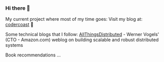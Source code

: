 ### Hi there 👋
My current project where most of my time goes:
Visit my blog at: [codercoast](www.codercoast.com) :ocean:

Some technical blogs that I follow:
[AllThingsDistributed](https://www.allthingsdistributed.com) - Werner Vogels' (CTO - Amazon.com) weblog on building scalable and robust distributed systems

Book recommendations
...
